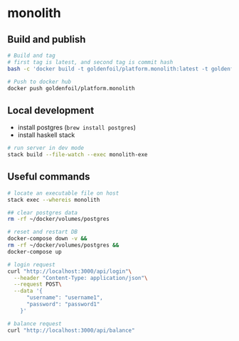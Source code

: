 # monolith

## Build and publish

```bash
# Build and tag
# first tag is latest, and second tag is commit hash
bash -c 'docker build -t goldenfoil/platform.monolith:latest -t goldenfoil/platform.monolith:$(git log -1 --pretty=%h) .'

# Push to docker hub
docker push goldenfoil/platform.monolith
```

## Local development

- install postgres (`brew install postgres`)
- install haskell stack

```bash
# run server in dev mode
stack build --file-watch --exec monolith-exe
```

## Useful commands

```bash
# locate an executable file on host
stack exec --whereis monolith

## clear postgres data
rm -rf ~/docker/volumes/postgres

# reset and restart DB
docker-compose down -v &&
rm -rf ~/docker/volumes/postgres &&
docker-compose up

# login request
curl "http://localhost:3000/api/login"\
  --header "Content-Type: application/json"\
  --request POST\
  --data '{
      "username": "username1",
      "password": "password1"
    }'

# balance request
curl "http://localhost:3000/api/balance"
```
